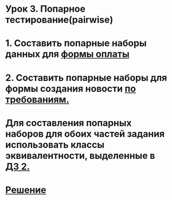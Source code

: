 # Урок 3. Попарное тестирование(pairwise)
# 1. Составить попарные наборы данных для [формы оплаты](https://test-stand.gb.ru/seminar_stands/payform/index.html)
# 2. Составить попарные наборы для формы создания новости [по требованиям.](https://docs.google.com/document/d/1w_yhOU8x9miePJRXe2e-sbAFC0Vy67jsv_e49kBVoEI/edit?tab=t.0)
# Для составления попарных наборов для обоих частей задания использовать классы эквивалентности, выделенные в [ДЗ 2.](https://docs.google.com/spreadsheets/d/1Tf8FEqlDGNbyYVfsddfVDsyYFD2x09Z5fS1M4JZq0gQ/edit?usp=sharing)
# [Решение](https://docs.google.com/spreadsheets/d/1pAHJ2X8A_1OgkE9EaxKKKJL9DjsaSXHu5t9UHpRCmFE/edit?usp=sharing)


